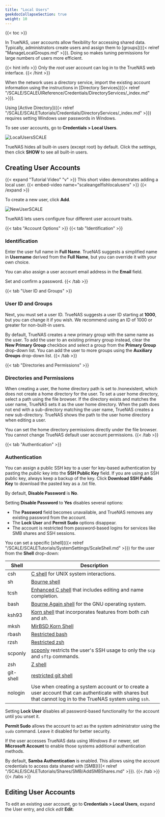 ```yaml
---
title: "Local Users"
geekdocCollapseSection: true
weight: 10
---
```


{{< toc >}}

In TrueNAS, user accounts allow flexibility for accessing shared data.
Typically, administrators create users and assign them to [groups]({{< relref "ManageLocalGroups.md" >}}).
Doing so makes tuning permissions for large numbers of users more efficient.

{{< hint info >}}
Only the *root* user account can log in to the TrueNAS web interface.
{{< /hint >}}

When the network uses a directory service, import the existing account information using the instructions in [Directory Services]({{< relref "/SCALE/SCALEUIReference/Credentials/DirectoryServices/_index.md" >}}).

Using [Active Directory]({{< relref "/SCALE/SCALETutorials/Credentials/DirectoryServices/_index.md" >}}) requires setting Windows user passwords in Windows.

To see user accounts, go to **Credentials > Local Users**.

![LocalUsersSCALE](/images/SCALE/LocalUsersSCALE.png "List of Local User Accounts")

TrueNAS hides all built-in users (except root) by default. Click the <i class="material-icons" aria-hidden="true">settings</i>, then click **SHOW** to see all built-in users.

## Creating User Accounts

{{< expand "Tutorial Video" "v" >}}
This short video demonstrates adding a local user.
{{< embed-video name="scaleangelfishlocalusers" >}}
{{< /expand >}} 

To create a new user, click **Add**.

![NewUserSCALE](/images/SCALE/NewUserSCALE.png "Adding a New User Account")

TrueNAS lets users configure four different user account traits. 

{{< tabs "Account Options" >}}
{{< tab "Identification" >}}
### Identification

Enter the user full name in **Full Name**.
TrueNAS suggests a simplified name in **Username** derived from the **Full Name**, but you can override it with your own choice.

You can also assign a user account email address in the **Email** field.

Set and confirm a password.
{{< /tab >}}

{{< tab "User ID and Groups" >}}
### User ID and Groups

Next, you must set a user ID.
TrueNAS suggests a user ID starting at **1000**, but you can change it if you wish.
We recommend using an ID of 1000 or greater for non-built-in users.

By default, TrueNAS creates a new primary group with the same name as the user.
To add the user to an existing primary group instead, clear the **New Primary Group** checkbox and select a group from the **Primary Group** drop-down list.
You can add the user to more groups using the **Auxiliary Groups** drop-down list.
{{< /tab >}}

{{< tab "Directories and Permissions" >}}
### Directories and Permissions

When creating a user, the home directory path is set to <file>/nonexistent</file>, which does not create a home directory for the user.
To set a user home directory, select a path using the file browser.
If the directory exists and matches the user name, TrueNAS sets it as the user home directory.
When the path does not end with a sub-directory matching the user name, TrueNAS creates a new sub-directory.
TrueNAS shows the path to the user home directory when editing a user.

You can set the home directory permissions directly under the file browser. 
You cannot change TrueNAS default user account permissions.
{{< /tab >}}

{{< tab "Authentication" >}}
### Authentication
You can assign a public SSH key to a user for key-based authentication by pasting the *public* key into the **SSH Public Key** field.
If you are using an SSH public key, always keep a backup of the key.
Click **Download SSH Public Key** to download the pasted key as a <file>.txt</file> file.

By default, **Disable Password** is **No**.

Setting **Disable Password** to **Yes** disables several options: 
* The **Password** field becomes unavailable, and TrueNAS removes any existing password from the account.
* The **Lock User** and **Permit Sudo** options disappear.
* The account is restricted from password-based logins for services like SMB shares and SSH sessions.

You can set a specific [shell]({{< relref "/SCALE/SCALETutorials/SystemSettings/ScaleShell.md" >}}) for the user from the **Shell** drop-down:

| Shell | Description |
|-------|-------------|
| csh	| [C shell](https://linux.die.net/man/1/csh) for UNIX system interactions. |
| sh	| [Bourne shell](https://www.in-ulm.de/~mascheck/bourne/v7/) |
| tcsh	| [Enhanced C shell](https://www.tcsh.org) that includes editing and name completion. |
| bash	| [Bourne Again shell](https://www.gnu.org/software/bash/manual/bash.html) for the GNU operating system. |
| ksh93	| [Korn shell](http://www.kornshell.com) that incorporates features from both *csh* and *sh*. |
| mksh	| [MirBSD Korn Shell](https://github.com/MirBSD/mksh) |
| rbash	| [Restricted bash](https://www.gnu.org/software/bash/manual/html_node/The-Restricted-Shell.html) |
| rzsh	| [Restricted zsh](https://www.csse.uwa.edu.au/programming/linux/zsh-doc/zsh_14.html) |
| scponly | [scponly](https://github.com/scponly/scponly/wiki) restricts the user's SSH usage to only the `scp` and `sftp` commands. |
| zsh	| [Z shell](http://zsh.sourceforge.net/) |
| git-shell | [restricted git shell](https://git-scm.com/docs/git-shell) |
| nologin | Use when creating a system account or to create a user account that can authenticate with shares but that cannot log in to the TrueNAS system using `ssh`.

Setting **Lock User** disables all password-based functionality for the account until you unset it.

**Permit Sudo** allows the account to act as the system administrator using the `sudo` command. Leave it disabled for better security.

If the user accesses TrueNAS data using *Windows 8* or newer, set **Microsoft Account** to enable those systems additional authentication methods.

By default, **Samba Authentication** is enabled.
This allows using the account credentials to access data shared with [SMB]({{< relref "/SCALE/SCALETutorials/Shares/SMB/AddSMBShares.md" >}}).
{{< /tab >}}
{{< /tabs >}}

## Editing User Accounts

To edit an existing user account, go to **Credentials > Local Users**, expand the User entry, and click <i class="material-icons" aria-hidden="true" title="Configure">edit</i> **Edit**:
